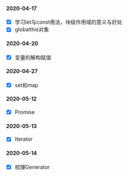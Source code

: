 #### 2020-04-17
- [x] 学习let与const用法，块级作用域的意义与好处
- [x] globalthis对象

#### 2020-04-20
- [x] 变量的解构赋值

#### 2020-04-27
- [x] set和map

#### 2020-05-12
- [x] Promise

#### 2020-05-13
- [x] Iterator
#### 2020-05-14
- [x] 梳理Generator
